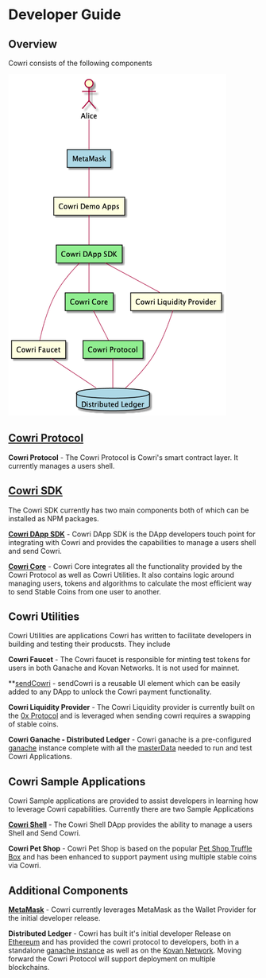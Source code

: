 # Developer Guide

## Overview
Cowri consists of the following components

![Cowri Components](../img/Overview.png)

## [Cowri Protocol](https://github.com/cowri/shell-manager)

**Cowri Protocol** - The Cowri Protocol is Cowri's smart contract layer. It currently manages a users shell.  

## [Cowri SDK](https://github.com/cowri/cowri-sdk)

The Cowri SDK currently has two main components both of which can be installed as NPM packages.

**[Cowri DApp SDK](https://github.com/cowri/cowri-sdk/tree/master/cowri-dapp-sdk)** - Cowri DApp SDK is the DApp developers touch point for integrating with Cowri and provides the capabilities to manage a users shell and send Cowri.

**[Cowri Core](https://github.com/cowri/cowri-sdk/tree/master/cowri-core)** - Cowri Core integrates all the functionality provided by the Cowri Protocol as well as Cowri Utilities. It also contains logic around managing users, tokens and algorithms to calculate the most efficient way to send Stable Coins from one user to another.

## Cowri Utilities
Cowri Utilities are applications Cowri has written to facilitate developers in building and testing their producsts.
They include

**Cowri Faucet** - The Cowri faucet is responsible for minting test tokens for users in both Ganache and Kovan Networks. It is not used for mainnet.

**[sendCowri](https://github.com/cowri/cowri-demo-apps/tree/master/sendCowri) - sendCowri is a reusable UI element which can be easily added to any DApp to unlock the Cowri payment functionality.

**Cowri Liquidity Provider** - The Cowri Liquidity provider is currently built on the [0x Protocol](https://0x.org/#) and is leveraged when sending cowri requires a swapping of stable coins.

**Cowri Ganache - Distributed Ledger** - Cowri ganache is a pre-configured [ganache](https://www.trufflesuite.com/ganache) instance complete with all the [masterData](./masterData.md) needed to run and test Cowri Applications.  

## Cowri Sample Applications
Cowri Sample applications are provided to assist developers in learning how to leverage Cowri capabilities. Currently there are two Sample Applications

**[Cowri Shell](https://github.com/cowri/cowri-demo-apps/tree/master/cowri-shell)** - The Cowri Shell DApp provides the ability to manage a users Shell and Send Cowri. 

**Cowri Pet Shop** - Cowri Pet Shop is based on the popular [Pet Shop Truffle Box](https://www.trufflesuite.com/boxes/pet-shop) and has been enhanced to support payment using multiple stable coins via Cowri.

## Additional Components

**[MetaMask](https://metamask.io/)** - Cowri currently leverages MetaMask as the Wallet Provider for the initial developer release.

**Distributed Ledger** - Cowri has built it's initial developer Release on [Ethereum](https://www.ethereum.org/) and has provided the cowri protocol to developers,  both in a standalone [ganache instance](https://github.com/trufflesuite/ganache) as well as on the [Kovan Network](https://kovan-testnet.github.io/website/). Moving forward the Cowri Protocol will support deployment on multiple blockchains.
